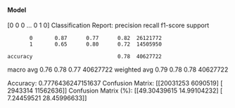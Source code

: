 #### Model
[0 0 0 ... 0 1 0]
Classification Report:
              precision    recall  f1-score   support

           0       0.87      0.77      0.82  26121772
           1       0.65      0.80      0.72  14505950

    accuracy                           0.78  40627722
   macro avg       0.76      0.78      0.77  40627722
weighted avg       0.79      0.78      0.78  40627722

Accuracy: 0.7776436247151637
Confusion Matrix:
[[20031253  6090519]
 [ 2943314 11562636]]
Confusion Matrix (%):
[[49.30439615 14.99104232]
 [ 7.24459521 28.45996633]]
